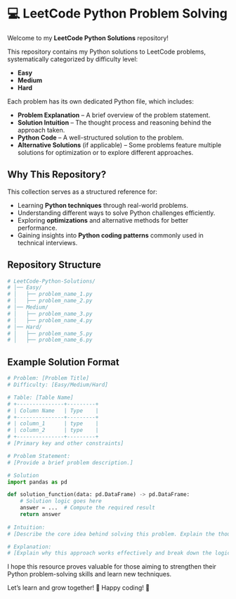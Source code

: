 # 💻 LeetCode Python Problem Solving

Welcome to my **LeetCode Python Solutions** repository!

This repository contains my Python solutions to LeetCode problems, systematically categorized by difficulty level:

- **Easy**
- **Medium**
- **Hard**

Each problem has its own dedicated Python file, which includes:

- **Problem Explanation** – A brief overview of the problem statement.
- **Solution Intuition** – The thought process and reasoning behind the approach taken.
- **Python Code** – A well-structured solution to the problem.
- **Alternative Solutions** (if applicable) – Some problems feature multiple solutions for optimization or to explore different approaches.

## Why This Repository?

This collection serves as a structured reference for:

- Learning **Python techniques** through real-world problems.
- Understanding different ways to solve Python challenges efficiently.
- Exploring **optimizations** and alternative methods for better performance.
- Gaining insights into **Python coding patterns** commonly used in technical interviews.

## Repository Structure

```python
# LeetCode-Python-Solutions/
# │── Easy/
# │   ├── problem_name_1.py
# │   ├── problem_name_2.py
# │── Medium/
# │   ├── problem_name_3.py
# │   ├── problem_name_4.py
# │── Hard/
# │   ├── problem_name_5.py
# │   ├── problem_name_6.py
```
## Example Solution Format

```python
# Problem: [Problem Title]
# Difficulty: [Easy/Medium/Hard]

# Table: [Table Name]
# +---------------+---------+
# | Column Name   | Type    |
# +---------------+---------+
# | column_1      | type    |
# | column_2      | type    |
# +---------------+---------+
# [Primary key and other constraints]

# Problem Statement:
# [Provide a brief problem description.]

# Solution
import pandas as pd

def solution_function(data: pd.DataFrame) -> pd.DataFrame:
    # Solution logic goes here
    answer = ...  # Compute the required result
    return answer
    
# Intuition:
# [Describe the core idea behind solving this problem. Explain the thought process used to arrive at the solution.]

# Explanation:
# [Explain why this approach works effectively and break down the logic of the code step by step.]
```

I hope this resource proves valuable for those aiming to strengthen their Python problem-solving skills and learn new techniques.

Let’s learn and grow together! 🚀 Happy coding! 🎯

